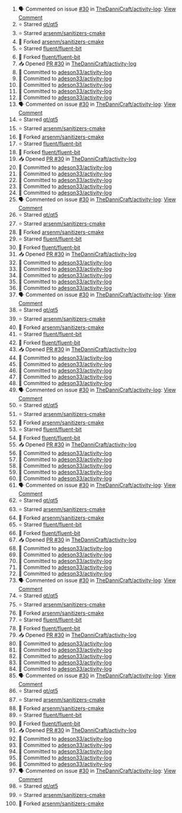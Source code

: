 <!--START_SECTION:activity-->
1. 🗣 Commented on issue [#30](https://github.com/TheDanniCraft/activity-log/issues/30) in [TheDanniCraft/activity-log](https://github.com/TheDanniCraft/activity-log): [View Comment](https://github.com/TheDanniCraft/activity-log/issues/30#issuecomment-2700292075)
2. ⭐ Starred [qt/qt5](https://github.com/qt/qt5)
3. ⭐ Starred [arsenm/sanitizers-cmake](https://github.com/arsenm/sanitizers-cmake)
4. 🍴 Forked [arsenm/sanitizers-cmake](https://github.com/arsenm/sanitizers-cmake)
5. ⭐ Starred [fluent/fluent-bit](https://github.com/fluent/fluent-bit)
6. 🍴 Forked [fluent/fluent-bit](https://github.com/fluent/fluent-bit)
7. 📥 Opened [PR #30](https://github.com/TheDanniCraft/activity-log/pull/30) in [TheDanniCraft/activity-log](https://github.com/TheDanniCraft/activity-log)
8. 📝 Committed to [adeson33/activity-log](https://github.com/adeson33/activity-log/commit/cf2d59b2da0d28251531fd6da0c817f431e76cf0)
9. 📝 Committed to [adeson33/activity-log](https://github.com/adeson33/activity-log/commit/undefined)
10. 📝 Committed to [adeson33/activity-log](https://github.com/adeson33/activity-log/commit/2764fa5040a90b5c5d525cbd5882c1c5d527ebff)
11. 📝 Committed to [adeson33/activity-log](https://github.com/adeson33/activity-log/commit/undefined)
12. 📝 Committed to [adeson33/activity-log](https://github.com/adeson33/activity-log/commit/61916b64f2a3e69c3f42d7ad111a40f32c7b63a4)
13. 🗣 Commented on issue [#30](https://github.com/TheDanniCraft/activity-log/issues/30) in [TheDanniCraft/activity-log](https://github.com/TheDanniCraft/activity-log): [View Comment](https://github.com/TheDanniCraft/activity-log/issues/30#issuecomment-2700292075)
14. ⭐ Starred [qt/qt5](https://github.com/qt/qt5)
15. ⭐ Starred [arsenm/sanitizers-cmake](https://github.com/arsenm/sanitizers-cmake)
16. 🍴 Forked [arsenm/sanitizers-cmake](https://github.com/arsenm/sanitizers-cmake)
17. ⭐ Starred [fluent/fluent-bit](https://github.com/fluent/fluent-bit)
18. 🍴 Forked [fluent/fluent-bit](https://github.com/fluent/fluent-bit)
19. 📥 Opened [PR #30](https://github.com/TheDanniCraft/activity-log/pull/30) in [TheDanniCraft/activity-log](https://github.com/TheDanniCraft/activity-log)
20. 📝 Committed to [adeson33/activity-log](https://github.com/adeson33/activity-log/commit/cf2d59b2da0d28251531fd6da0c817f431e76cf0)
21. 📝 Committed to [adeson33/activity-log](https://github.com/adeson33/activity-log/commit/undefined)
22. 📝 Committed to [adeson33/activity-log](https://github.com/adeson33/activity-log/commit/2764fa5040a90b5c5d525cbd5882c1c5d527ebff)
23. 📝 Committed to [adeson33/activity-log](https://github.com/adeson33/activity-log/commit/undefined)
24. 📝 Committed to [adeson33/activity-log](https://github.com/adeson33/activity-log/commit/61916b64f2a3e69c3f42d7ad111a40f32c7b63a4)
25. 🗣 Commented on issue [#30](https://github.com/TheDanniCraft/activity-log/issues/30) in [TheDanniCraft/activity-log](https://github.com/TheDanniCraft/activity-log): [View Comment](https://github.com/TheDanniCraft/activity-log/issues/30#issuecomment-2700292075)
26. ⭐ Starred [qt/qt5](https://github.com/qt/qt5)
27. ⭐ Starred [arsenm/sanitizers-cmake](https://github.com/arsenm/sanitizers-cmake)
28. 🍴 Forked [arsenm/sanitizers-cmake](https://github.com/arsenm/sanitizers-cmake)
29. ⭐ Starred [fluent/fluent-bit](https://github.com/fluent/fluent-bit)
30. 🍴 Forked [fluent/fluent-bit](https://github.com/fluent/fluent-bit)
31. 📥 Opened [PR #30](https://github.com/TheDanniCraft/activity-log/pull/30) in [TheDanniCraft/activity-log](https://github.com/TheDanniCraft/activity-log)
32. 📝 Committed to [adeson33/activity-log](https://github.com/adeson33/activity-log/commit/cf2d59b2da0d28251531fd6da0c817f431e76cf0)
33. 📝 Committed to [adeson33/activity-log](https://github.com/adeson33/activity-log/commit/undefined)
34. 📝 Committed to [adeson33/activity-log](https://github.com/adeson33/activity-log/commit/2764fa5040a90b5c5d525cbd5882c1c5d527ebff)
35. 📝 Committed to [adeson33/activity-log](https://github.com/adeson33/activity-log/commit/undefined)
36. 📝 Committed to [adeson33/activity-log](https://github.com/adeson33/activity-log/commit/61916b64f2a3e69c3f42d7ad111a40f32c7b63a4)
37. 🗣 Commented on issue [#30](https://github.com/TheDanniCraft/activity-log/issues/30) in [TheDanniCraft/activity-log](https://github.com/TheDanniCraft/activity-log): [View Comment](https://github.com/TheDanniCraft/activity-log/issues/30#issuecomment-2700292075)
38. ⭐ Starred [qt/qt5](https://github.com/qt/qt5)
39. ⭐ Starred [arsenm/sanitizers-cmake](https://github.com/arsenm/sanitizers-cmake)
40. 🍴 Forked [arsenm/sanitizers-cmake](https://github.com/arsenm/sanitizers-cmake)
41. ⭐ Starred [fluent/fluent-bit](https://github.com/fluent/fluent-bit)
42. 🍴 Forked [fluent/fluent-bit](https://github.com/fluent/fluent-bit)
43. 📥 Opened [PR #30](https://github.com/TheDanniCraft/activity-log/pull/30) in [TheDanniCraft/activity-log](https://github.com/TheDanniCraft/activity-log)
44. 📝 Committed to [adeson33/activity-log](https://github.com/adeson33/activity-log/commit/cf2d59b2da0d28251531fd6da0c817f431e76cf0)
45. 📝 Committed to [adeson33/activity-log](https://github.com/adeson33/activity-log/commit/undefined)
46. 📝 Committed to [adeson33/activity-log](https://github.com/adeson33/activity-log/commit/2764fa5040a90b5c5d525cbd5882c1c5d527ebff)
47. 📝 Committed to [adeson33/activity-log](https://github.com/adeson33/activity-log/commit/undefined)
48. 📝 Committed to [adeson33/activity-log](https://github.com/adeson33/activity-log/commit/61916b64f2a3e69c3f42d7ad111a40f32c7b63a4)
49. 🗣 Commented on issue [#30](https://github.com/TheDanniCraft/activity-log/issues/30) in [TheDanniCraft/activity-log](https://github.com/TheDanniCraft/activity-log): [View Comment](https://github.com/TheDanniCraft/activity-log/issues/30#issuecomment-2700292075)
50. ⭐ Starred [qt/qt5](https://github.com/qt/qt5)
51. ⭐ Starred [arsenm/sanitizers-cmake](https://github.com/arsenm/sanitizers-cmake)
52. 🍴 Forked [arsenm/sanitizers-cmake](https://github.com/arsenm/sanitizers-cmake)
53. ⭐ Starred [fluent/fluent-bit](https://github.com/fluent/fluent-bit)
54. 🍴 Forked [fluent/fluent-bit](https://github.com/fluent/fluent-bit)
55. 📥 Opened [PR #30](https://github.com/TheDanniCraft/activity-log/pull/30) in [TheDanniCraft/activity-log](https://github.com/TheDanniCraft/activity-log)
56. 📝 Committed to [adeson33/activity-log](https://github.com/adeson33/activity-log/commit/cf2d59b2da0d28251531fd6da0c817f431e76cf0)
57. 📝 Committed to [adeson33/activity-log](https://github.com/adeson33/activity-log/commit/undefined)
58. 📝 Committed to [adeson33/activity-log](https://github.com/adeson33/activity-log/commit/2764fa5040a90b5c5d525cbd5882c1c5d527ebff)
59. 📝 Committed to [adeson33/activity-log](https://github.com/adeson33/activity-log/commit/undefined)
60. 📝 Committed to [adeson33/activity-log](https://github.com/adeson33/activity-log/commit/61916b64f2a3e69c3f42d7ad111a40f32c7b63a4)
61. 🗣 Commented on issue [#30](https://github.com/TheDanniCraft/activity-log/issues/30) in [TheDanniCraft/activity-log](https://github.com/TheDanniCraft/activity-log): [View Comment](https://github.com/TheDanniCraft/activity-log/issues/30#issuecomment-2700292075)
62. ⭐ Starred [qt/qt5](https://github.com/qt/qt5)
63. ⭐ Starred [arsenm/sanitizers-cmake](https://github.com/arsenm/sanitizers-cmake)
64. 🍴 Forked [arsenm/sanitizers-cmake](https://github.com/arsenm/sanitizers-cmake)
65. ⭐ Starred [fluent/fluent-bit](https://github.com/fluent/fluent-bit)
66. 🍴 Forked [fluent/fluent-bit](https://github.com/fluent/fluent-bit)
67. 📥 Opened [PR #30](https://github.com/TheDanniCraft/activity-log/pull/30) in [TheDanniCraft/activity-log](https://github.com/TheDanniCraft/activity-log)
68. 📝 Committed to [adeson33/activity-log](https://github.com/adeson33/activity-log/commit/cf2d59b2da0d28251531fd6da0c817f431e76cf0)
69. 📝 Committed to [adeson33/activity-log](https://github.com/adeson33/activity-log/commit/undefined)
70. 📝 Committed to [adeson33/activity-log](https://github.com/adeson33/activity-log/commit/2764fa5040a90b5c5d525cbd5882c1c5d527ebff)
71. 📝 Committed to [adeson33/activity-log](https://github.com/adeson33/activity-log/commit/undefined)
72. 📝 Committed to [adeson33/activity-log](https://github.com/adeson33/activity-log/commit/61916b64f2a3e69c3f42d7ad111a40f32c7b63a4)
73. 🗣 Commented on issue [#30](https://github.com/TheDanniCraft/activity-log/issues/30) in [TheDanniCraft/activity-log](https://github.com/TheDanniCraft/activity-log): [View Comment](https://github.com/TheDanniCraft/activity-log/issues/30#issuecomment-2700292075)
74. ⭐ Starred [qt/qt5](https://github.com/qt/qt5)
75. ⭐ Starred [arsenm/sanitizers-cmake](https://github.com/arsenm/sanitizers-cmake)
76. 🍴 Forked [arsenm/sanitizers-cmake](https://github.com/arsenm/sanitizers-cmake)
77. ⭐ Starred [fluent/fluent-bit](https://github.com/fluent/fluent-bit)
78. 🍴 Forked [fluent/fluent-bit](https://github.com/fluent/fluent-bit)
79. 📥 Opened [PR #30](https://github.com/TheDanniCraft/activity-log/pull/30) in [TheDanniCraft/activity-log](https://github.com/TheDanniCraft/activity-log)
80. 📝 Committed to [adeson33/activity-log](https://github.com/adeson33/activity-log/commit/cf2d59b2da0d28251531fd6da0c817f431e76cf0)
81. 📝 Committed to [adeson33/activity-log](https://github.com/adeson33/activity-log/commit/undefined)
82. 📝 Committed to [adeson33/activity-log](https://github.com/adeson33/activity-log/commit/2764fa5040a90b5c5d525cbd5882c1c5d527ebff)
83. 📝 Committed to [adeson33/activity-log](https://github.com/adeson33/activity-log/commit/undefined)
84. 📝 Committed to [adeson33/activity-log](https://github.com/adeson33/activity-log/commit/61916b64f2a3e69c3f42d7ad111a40f32c7b63a4)
85. 🗣 Commented on issue [#30](https://github.com/TheDanniCraft/activity-log/issues/30) in [TheDanniCraft/activity-log](https://github.com/TheDanniCraft/activity-log): [View Comment](https://github.com/TheDanniCraft/activity-log/issues/30#issuecomment-2700292075)
86. ⭐ Starred [qt/qt5](https://github.com/qt/qt5)
87. ⭐ Starred [arsenm/sanitizers-cmake](https://github.com/arsenm/sanitizers-cmake)
88. 🍴 Forked [arsenm/sanitizers-cmake](https://github.com/arsenm/sanitizers-cmake)
89. ⭐ Starred [fluent/fluent-bit](https://github.com/fluent/fluent-bit)
90. 🍴 Forked [fluent/fluent-bit](https://github.com/fluent/fluent-bit)
91. 📥 Opened [PR #30](https://github.com/TheDanniCraft/activity-log/pull/30) in [TheDanniCraft/activity-log](https://github.com/TheDanniCraft/activity-log)
92. 📝 Committed to [adeson33/activity-log](https://github.com/adeson33/activity-log/commit/cf2d59b2da0d28251531fd6da0c817f431e76cf0)
93. 📝 Committed to [adeson33/activity-log](https://github.com/adeson33/activity-log/commit/undefined)
94. 📝 Committed to [adeson33/activity-log](https://github.com/adeson33/activity-log/commit/2764fa5040a90b5c5d525cbd5882c1c5d527ebff)
95. 📝 Committed to [adeson33/activity-log](https://github.com/adeson33/activity-log/commit/undefined)
96. 📝 Committed to [adeson33/activity-log](https://github.com/adeson33/activity-log/commit/61916b64f2a3e69c3f42d7ad111a40f32c7b63a4)
97. 🗣 Commented on issue [#30](https://github.com/TheDanniCraft/activity-log/issues/30) in [TheDanniCraft/activity-log](https://github.com/TheDanniCraft/activity-log): [View Comment](https://github.com/TheDanniCraft/activity-log/issues/30#issuecomment-2700292075)
98. ⭐ Starred [qt/qt5](https://github.com/qt/qt5)
99. ⭐ Starred [arsenm/sanitizers-cmake](https://github.com/arsenm/sanitizers-cmake)
100. 🍴 Forked [arsenm/sanitizers-cmake](https://github.com/arsenm/sanitizers-cmake)
<!--END_SECTION:activity-->
